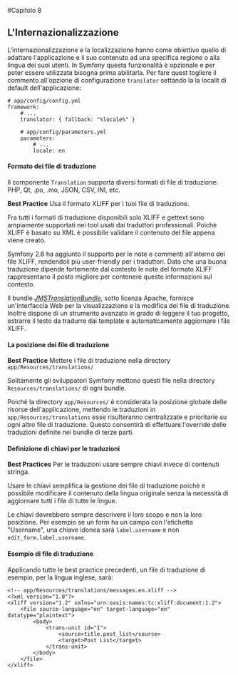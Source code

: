 #Capitolo 8
## L'Internazionalizzazione

L'internazionalizzazione e la localizzazione hanno come obiettivo quello di adattare
 l'applicazione e il suo contenuto ad una specifica regione o alla lingua dei suoi utenti.
In Symfony questa funzionalità è opzionale e per poter essere utilizzata bisogna prima abilitarla.
Per fare quest togliere il commento all'opzione di configurazione `translator` settando la
la localit di default dell'applicazione:

```
# app/config/config.yml
framework:
    # ...
    translator: { fallback: "%locale%" }

    # app/config/parameters.yml
    parameters:
        # ...
        locale: en
```

#### Formato dei file di traduzione

Il componente `Translation` supporta diversi formati di file di traduzione: PHP, Qt, .po,
.mo, JSON, CSV, INI, etc.

**Best Practice**
Usa il formato XLIFF per i tuoi file di traduzione.

Fra tutti i formati di traduzione disponibili solo XLIFF e gettext sono ampiamente
supportati nei tool usati dai traduttori professionali. Poichè XLIFF è basato su XML
è possibile validare il contenuto del file appena viene creato.

Symfony 2.6 ha aggiunto il supporto per le note e commenti all'interno dei file XLIFF,
rendendoli più user-friendly per i traduttori.
Dato che una buona traduzione dipende fortemente dal contesto le note del formato XLIFF
rappresentano il posto migliore per contenere queste informazioni sul contesto.


Il bundle [*JMSTranslationBundle*](https://github.com/schmittjoh/JMSTranslationBundle),
sotto licenza Apache, fornisce un'interfaccia Web per la visualizzazione e la modifica
dei file di traduzione. Inoltre dispone di un strumento avanzato in grado di leggere il tuo
progetto, estrarre il testo da tradurre dai template e automaticamente aggiornare i file XLIFF.

#### La posizione dei file di traduzione

**Best Practice**
Mettere i file di traduzione nella directory `app/Resources/translations/`

Solitamente gli sviluppatori Symfony mettono questi file nella directory `Resources/translations/`
di ogni bundle.

Poichè la directory `app/Resources/` è considerata la posizione globale delle risorse
dell'applicazione, mettendo le traduzioni in `app/Resources/translations` esse risulteranno
centralizzate e prioritarie su ogni altro file di traduzione. Questo consentirà di effettuare
l'override delle traduzioni definite nei bundle di terze parti.

#### Definizione di chiavi per le traduzioni

**Best Practices**
Per le traduzioni usare sempre chiavi invece di contenuti stringa.

Usare le chiavi semplifica la gestione dei file di traduzione poichè è possibile
modificare il contenuto della lingua originale senza la necessità di aggiornare tutti i file
di tutte le lingue.

Le chiavi dovrebbero sempre descrivere il loro scopo e non la loro posizione. Per esempio
se un form ha un campo con l'etichetta "Username", una chiave idonea sarà `label.username`
e non `edit_form.label.username`.

#### Esempio di file di traduzione

Applicando tutte le best practice precedenti, un file di traduzione di esempio,
per la lingua inglese, sarà:

```
<!-- app/Resources/translations/messages.en.xliff -->
<?xml version="1.0"?>
<xliff version="1.2" xmlns="urn:oasis:names:tc:xliff:document:1.2">
    <file source-language="en" target-language="en" datatype="plaintext">
        <body>
            <trans-unit id="1">
                <source>title.post_list</source>
                <target>Post List</target>
            </trans-unit>
        </body>
    </file>
</xliff>
```
